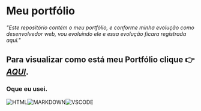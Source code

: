 #  Meu portfólio

 _"Este repositório contém o meu portfólio, e conforme minha evolução como desenvolvedor web, vou evoluindo ele e essa evolução ficara registrada aqui."_

## Para visualizar como está meu Portfólio clique 👉[_AQUI_](https://viniciusrogatti.github.io/).

### **Oque eu usei**.<br>
![HTML](https://img.shields.io/badge/HTML-239120?style=for-the-badge&logo=html5&logoColor=white)![MARKDOWN](https://img.shields.io/badge/Markdown-000000?style=for-the-badge&logo=markdown&logoColor=white)![VSCODE](https://img.shields.io/badge/Visual_Studio_Code-0078D4?style=for-the-badge&logo=visual%20studio%20code&logoColor=white)
